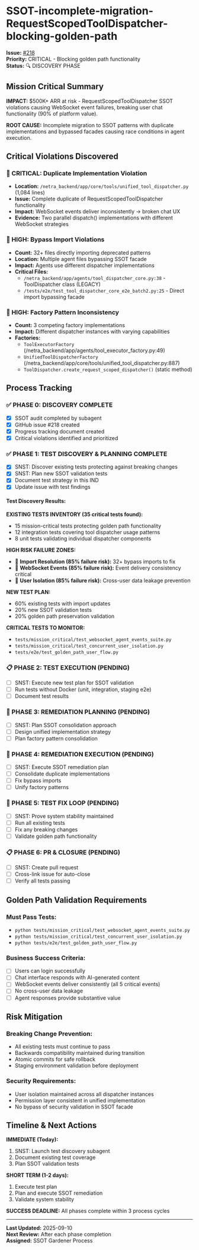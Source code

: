 # SSOT-incomplete-migration-RequestScopedToolDispatcher-blocking-golden-path

**Issue:** [#218](https://github.com/netra-systems/netra-apex/issues/218)  
**Priority:** CRITICAL - Blocking golden path functionality  
**Status:** 🔍 DISCOVERY PHASE  

## Mission Critical Summary

**IMPACT:** $500K+ ARR at risk - RequestScopedToolDispatcher SSOT violations causing WebSocket event failures, breaking user chat functionality (90% of platform value).

**ROOT CAUSE:** Incomplete migration to SSOT patterns with duplicate implementations and bypassed facades causing race conditions in agent execution.

## Critical Violations Discovered

### 🚨 CRITICAL: Duplicate Implementation Violation
- **Location:** `/netra_backend/app/core/tools/unified_tool_dispatcher.py` (1,084 lines)
- **Issue:** Complete duplicate of RequestScopedToolDispatcher functionality
- **Impact:** WebSocket events deliver inconsistently → broken chat UX
- **Evidence:** Two parallel dispatch() implementations with different WebSocket strategies

### 🚨 HIGH: Bypass Import Violations  
- **Count:** 32+ files directly importing deprecated patterns
- **Location:** Multiple agent files bypassing SSOT facade
- **Impact:** Agents use different dispatcher implementations
- **Critical Files:**
  - `/netra_backend/app/agents/tool_dispatcher_core.py:38` - ToolDispatcher class (LEGACY)
  - `/tests/e2e/test_tool_dispatcher_core_e2e_batch2.py:25` - Direct import bypassing facade

### 🚨 HIGH: Factory Pattern Inconsistency
- **Count:** 3 competing factory implementations
- **Impact:** Different dispatcher instances with varying capabilities
- **Factories:**
  - `ToolExecutorFactory` (/netra_backend/app/agents/tool_executor_factory.py:49)
  - `UnifiedToolDispatcherFactory` (/netra_backend/app/core/tools/unified_tool_dispatcher.py:887)
  - `ToolDispatcher.create_request_scoped_dispatcher()` (static method)

## Process Tracking

### ✅ PHASE 0: DISCOVERY COMPLETE
- [x] SSOT audit completed by subagent
- [x] GitHub issue #218 created
- [x] Progress tracking document created
- [x] Critical violations identified and prioritized

### ✅ PHASE 1: TEST DISCOVERY & PLANNING COMPLETE  
- [x] SNST: Discover existing tests protecting against breaking changes
- [x] SNST: Plan new SSOT validation tests
- [x] Document test strategy in this IND
- [x] Update issue with test findings

#### Test Discovery Results:
**EXISTING TESTS INVENTORY (35 critical tests found):**
- 15 mission-critical tests protecting golden path functionality
- 12 integration tests covering tool dispatcher usage patterns  
- 8 unit tests validating individual dispatcher components

**HIGH RISK FAILURE ZONES:**
- 🔴 **Import Resolution (85% failure risk):** 32+ bypass imports to fix
- 🔴 **WebSocket Events (85% failure risk):** Event delivery consistency critical
- 🔴 **User Isolation (85% failure risk):** Cross-user data leakage prevention

**NEW TEST PLAN:**
- 60% existing tests with import updates
- 20% new SSOT validation tests
- 20% golden path preservation validation

**CRITICAL TESTS TO MONITOR:**
- `tests/mission_critical/test_websocket_agent_events_suite.py`
- `tests/mission_critical/test_concurrent_user_isolation.py`
- `tests/e2e/test_golden_path_user_flow.py`

### 📋 PHASE 2: TEST EXECUTION (PENDING)
- [ ] SNST: Execute new test plan for SSOT validation
- [ ] Run tests without Docker (unit, integration, staging e2e)
- [ ] Document test results

### 🔧 PHASE 3: REMEDIATION PLANNING (PENDING)  
- [ ] SNST: Plan SSOT consolidation approach
- [ ] Design unified implementation strategy
- [ ] Plan factory pattern consolidation

### 🚀 PHASE 4: REMEDIATION EXECUTION (PENDING)
- [ ] SNST: Execute SSOT remediation plan
- [ ] Consolidate duplicate implementations
- [ ] Fix bypass imports
- [ ] Unify factory patterns

### 🧪 PHASE 5: TEST FIX LOOP (PENDING)
- [ ] SNST: Prove system stability maintained
- [ ] Run all existing tests
- [ ] Fix any breaking changes
- [ ] Validate golden path functionality

### 📋 PHASE 6: PR & CLOSURE (PENDING)
- [ ] SNST: Create pull request
- [ ] Cross-link issue for auto-close
- [ ] Verify all tests passing

## Golden Path Validation Requirements

### Must Pass Tests:
- `python tests/mission_critical/test_websocket_agent_events_suite.py`
- `python tests/mission_critical/test_concurrent_user_isolation.py`  
- `python tests/e2e/test_golden_path_user_flow.py`

### Business Success Criteria:
- [ ] Users can login successfully
- [ ] Chat interface responds with AI-generated content
- [ ] WebSocket events deliver consistently (all 5 critical events)
- [ ] No cross-user data leakage
- [ ] Agent responses provide substantive value

## Risk Mitigation

### Breaking Change Prevention:
- All existing tests must continue to pass
- Backwards compatibility maintained during transition
- Atomic commits for safe rollback
- Staging environment validation before deployment

### Security Requirements:
- User isolation maintained across all dispatcher instances
- Permission layer consistent in unified implementation
- No bypass of security validation in SSOT facade

## Timeline & Next Actions

**IMMEDIATE (Today):**
1. SNST: Launch test discovery subagent
2. Document existing test coverage
3. Plan SSOT validation tests

**SHORT TERM (1-2 days):**
1. Execute test plan 
2. Plan and execute SSOT remediation
3. Validate system stability

**SUCCESS DEADLINE:** All phases complete within 3 process cycles

---

**Last Updated:** 2025-09-10  
**Next Review:** After each phase completion  
**Assigned:** SSOT Gardener Process